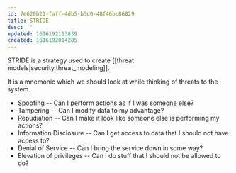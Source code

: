 ```yaml
---
id: 7e620b21-faff-4db5-b5d0-48f46bc86029
title: STRIDE
desc: ''
updated: 1616192113839
created: 1616192014285
---
```



STRIDE is a strategy used to create [[threat models|security.threat_modeling]].

It is a mnemonic which we should look at while thinking of
threats to the system.

* Spoofing -- Can I perform actions as if I was someone else?
* Tampering -- Can I modify data to my advantage?
* Repudiation -- Can I make it look like someone else is performing my actions?
* Information Disclosure -- Can I get access to data that I should not have access to?
* Denial of Service -- Can I bring the service down in some way?
* Elevation of privileges -- Can I do stuff that I should not be allowed to do?
